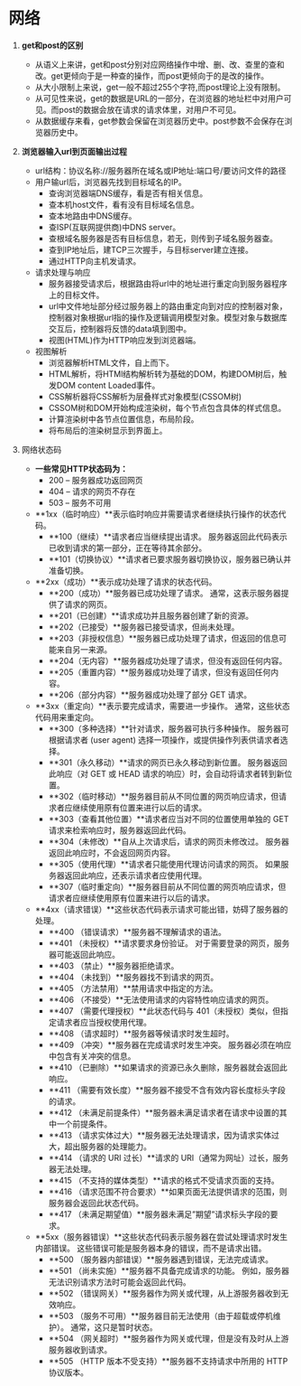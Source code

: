 # 网络
1. **get和post的区别**
    - 从语义上来讲，get和post分别对应网络操作中增、删、改、查里的查和改。get更倾向于是一种查的操作，而post更倾向于的是改的操作。
    - 从大小限制上来说，get一般不超过255个字符,而post理论上没有限制。
    - 从可见性来说，get的数据是URL的一部分，在浏览器的地址栏中对用户可见。而post的数据会放在请求的请求体里，对用户不可见。
    - 从数据缓存来看，get参数会保留在浏览器历史中。post参数不会保存在浏览器历史中。
2. **浏览器输入url到页面输出过程**
    - url结构：协议名称://服务器所在域名或IP地址:端口号/要访问文件的路径
    - 用户输url后，浏览器先找到目标域名的IP。
        + 查询浏览器端DNS缓存，看是否有相关信息。
        + 查本机host文件，看有没有目标域名信息。
        + 查本地路由中DNS缓存。
        + 查ISP(互联网提供商)中DNS server。
        + 查根域名服务器是否有目标信息，若无，则传到子域名服务器查。
        + 查到IP地址后，建TCP三次握手，与目标server建立连接。
        + 通过HTTP向主机发请求。
    - 请求处理与响应
        + 服务器接受请求后，根据路由将url中的地址进行重定向到服务器程序上的目标文件。
        + url中文件地址部分经过服务器上的路由重定向到对应的控制器对象，控制器对象根据url指的操作及逻辑调用模型对象。模型对象与数据库交互后，控制器将反馈的data填到图中。
        + 视图(HTML)作为HTTP响应发到浏览器端。
    - 视图解析
        + 浏览器解析HTML文件，自上而下。
        + HTML解析，将HTMl结构解析转为基础的DOM，构建DOM树后，触发DOM content Loaded事件。
        + CSS解析器将CSS解析为层叠样式对象模型(CSSOM树)
        + CSSOM树和DOM开始构成渲染树，每个节点包含具体的样式信息。
        + 计算渲染树中各节点位置信息，布局阶段。
        + 将布局后的渲染树显示到界面上。
     
3. 网络状态码
	- **一些常见HTTP状态码为：**
		- 200 – 服务器成功返回网页
		- 404 – 请求的网页不存在
		- 503 – 服务不可用
	- **1xx（临时响应）**表示临时响应并需要请求者继续执行操作的状态代码。
		-  **100（继续）**请求者应当继续提出请求。 服务器返回此代码表示已收到请求的第一部分，正在等待其余部分。
		-  **101（切换协议）**请求者已要求服务器切换协议，服务器已确认并准备切换。
	- **2xx（成功）**表示成功处理了请求的状态代码。
		- **200（成功）**服务器已成功处理了请求。 通常，这表示服务器提供了请求的网页。
		- **201（已创建）**请求成功并且服务器创建了新的资源。
		- **202（已接受）**服务器已接受请求，但尚未处理。
		- **203（非授权信息）**服务器已成功处理了请求，但返回的信息可能来自另一来源。
		- **204（无内容）**服务器成功处理了请求，但没有返回任何内容。
		- **205（重置内容）**服务器成功处理了请求，但没有返回任何内容。
		- **206（部分内容）**服务器成功处理了部分 GET 请求。
	- **3xx（重定向）**表示要完成请求，需要进一步操作。 通常，这些状态代码用来重定向。
		- **300（多种选择）**针对请求，服务器可执行多种操作。 服务器可根据请求者 (user agent) 选择一项操作，或提供操作列表供请求者选择。
		- **301（永久移动）**请求的网页已永久移动到新位置。 服务器返回此响应（对 GET 或 HEAD 请求的响应）时，会自动将请求者转到新位置。
		- **302（临时移动）**服务器目前从不同位置的网页响应请求，但请求者应继续使用原有位置来进行以后的请求。
		- **303（查看其他位置）**请求者应当对不同的位置使用单独的 GET 请求来检索响应时，服务器返回此代码。
		- **304（未修改）**自从上次请求后，请求的网页未修改过。 服务器返回此响应时，不会返回网页内容。
		- **305（使用代理）**请求者只能使用代理访问请求的网页。 如果服务器返回此响应，还表示请求者应使用代理。
		- **307（临时重定向）**服务器目前从不同位置的网页响应请求，但请求者应继续使用原有位置来进行以后的请求。
	- **4xx（请求错误）**这些状态代码表示请求可能出错，妨碍了服务器的处理。 
		- **400 （错误请求）**服务器不理解请求的语法。
		- **401 （未授权）**请求要求身份验证。 对于需要登录的网页，服务器可能返回此响应。
		- **403 （禁止）**服务器拒绝请求。
		- **404 （未找到）**服务器找不到请求的网页。
		- **405 （方法禁用）**禁用请求中指定的方法。
		- **406 （不接受）**无法使用请求的内容特性响应请求的网页。
		- **407 （需要代理授权）**此状态代码与 401（未授权）类似，但指定请求者应当授权使用代理。
		- **408 （请求超时）**服务器等候请求时发生超时。
		- **409 （冲突）**服务器在完成请求时发生冲突。 服务器必须在响应中包含有关冲突的信息。
		- **410 （已删除）**如果请求的资源已永久删除，服务器就会返回此响应。
		- **411 （需要有效长度）**服务器不接受不含有效内容长度标头字段的请求。
		- **412 （未满足前提条件）**服务器未满足请求者在请求中设置的其中一个前提条件。
		- **413 （请求实体过大）**服务器无法处理请求，因为请求实体过大，超出服务器的处理能力。
		- **414 （请求的 URI 过长）**请求的 URI（通常为网址）过长，服务器无法处理。
		- **415 （不支持的媒体类型）**请求的格式不受请求页面的支持。
		- **416 （请求范围不符合要求）**如果页面无法提供请求的范围，则服务器会返回此状态代码。
		- **417 （未满足期望值）**服务器未满足”期望”请求标头字段的要求。
	- **5xx（服务器错误）**这些状态代码表示服务器在尝试处理请求时发生内部错误。 这些错误可能是服务器本身的错误，而不是请求出错。 
    	- **500 （服务器内部错误）**服务器遇到错误，无法完成请求。
    	- **501 （尚未实施）**服务器不具备完成请求的功能。 例如，服务器无法识别请求方法时可能会返回此代码。
    	- **502 （错误网关）**服务器作为网关或代理，从上游服务器收到无效响应。
    	- **503 （服务不可用）**服务器目前无法使用（由于超载或停机维护）。 通常，这只是暂时状态。
    	- **504 （网关超时）**服务器作为网关或代理，但是没有及时从上游服务器收到请求。
    	- **505 （HTTP 版本不受支持）**服务器不支持请求中所用的 HTTP 协议版本。
